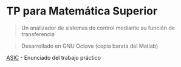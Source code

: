 # TP para Matemática Superior

>Un analizador de sistemas de control mediante su función de transferencia

>Desarrollado en GNU Octave (copia barata del Matlab)

[ASIC](https://drive.google.com/open?id=0B5ZreDXP3km1YW1aMkRaUk9ZUjQ) - Enunciado del trabajo práctico
